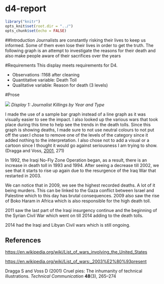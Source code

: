 d4-report
================

``` r
library("knitr")  
opts_knit$set(root.dir = "../")  
opts_chunk$set(echo = FALSE)  
```

\#\#Introduction Journalists are constantly risking their lives to keep
us informed. Some of them even lose their lives in order to get the
truth. The following graph is an attempt to investigate the reasons for
their death and also make people aware of their sacrifices over the
years

\#Requirements This display meets requirements for D4.

  - Observations :1168 after cleaning
  - Quantitative variable: Death Toll
  - Qualitative variable: Reason for death (3
levels)

\#Prose

![](../../../Desktop/School/Senior/Data%20Visualization/ME447-singhab/figures/journalist-death.png)<!-- -->
*Display 1: Journalist Killings by Year and Type*

I made the use of a sample bar graph instead of a line graph as it was
visually easier to see the impact. I also looked up the various wars
that took place during this time to help see the trends in the death
tolls. Since this graph is showing deaths, I made sure to not use
neutral colours to not put off the user.I chose to remove one of the
levels of the category since it added nothing to the interpretation. I
also chose not to add a visual or a cartoon since I thought it would go
against seriousness I am trying to show. (Dragga and Voss,
[2001](#ref-DraggaVoss), 271)

In 1992, the Iraqi No-Fly Zone Operation began, as a result, there is an
increase in death toll in 1993 and 1994. After seeing a decrease till
2002, we see that it starts to rise up again due to the resurgence of
the Iraq War that restarted in 2003.

We can notice that in 2009, we see the highest recorded deaths. A lot of
it being murders. This can be linked to the Gaza conflict between Israel
and Palestine which to this day has brutal consequences. 2009 also saw
the rise of Boko Haram in Africa which is also responsible for the high
death toll.

2011 saw the last part of the Iraqi insurgency continue and the
beginning of the Syrian Civil War which went on till 2014 adding to the
death tolls.

2014 had the Iraqi and Libyan Civil wars which is still ongoing.

## References

<https://en.wikipedia.org/wiki/List_of_wars_involving_the_United_States>

<https://en.wikipedia.org/wiki/List_of_wars:_2003%E2%80%93present>

<div id="refs" class="references">

<div id="ref-DraggaVoss">

Dragga S and Voss D (2001) Cruel pies: The inhumanity of technical
illustrations. *Technical Communication* **48**(3), 265–274

</div>

</div>
